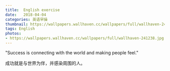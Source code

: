 ```yaml
---
title:  English exercise
date:   2018-04-04
categories: 英语早操
thumbnail: https://wallpapers.wallhaven.cc/wallpapers/full/wallhaven-241238.jpg
tags: English
photos:
- https://wallpapers.wallhaven.cc/wallpapers/full/wallhaven-241238.jpg
---
```


"Success is connecting with the world and making people feel."
<p>成功就是与世界为伴，并感染周围的人。</p>
